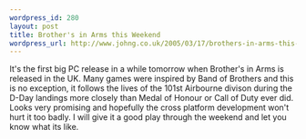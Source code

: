 ```yaml
--- 
wordpress_id: 280
layout: post
title: Brother's in Arms this Weekend
wordpress_url: http://www.johng.co.uk/2005/03/17/brothers-in-arms-this-weekend/
---
```

It's the first big PC release in a while tomorrow when Brother's in Arms is released in the UK. Many games were inspired by Band of Brothers and this is no exception, it follows the lives of the 101st Airbourne divison during the D-Day landings more closely than Medal of Honour or Call of Duty ever did. Looks very promising and hopefully the cross platform development won't hurt it too badly. I will give it a good play through the weekend and let you know what its like.
